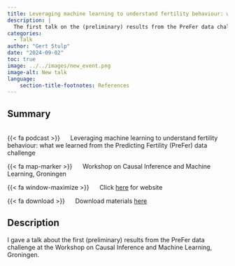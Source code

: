 ```yaml
---
title: Leveraging machine learning to understand fertility behaviour: what we learned from the Predicting Fertility (PreFer) data challenge
description: |
  The first talk on the (preliminary) results from the PreFer data challenge! 
categories:
  - Talk
author: "Gert Stulp"
date: "2024-09-02"
toc: true
image: ../../images/new_event.png
image-alt: New talk
language: 
    section-title-footnotes: References
---
```



## Summary 
<br>
{{< fa podcast >}} &nbsp;&nbsp;&nbsp;&nbsp; Leveraging machine learning to understand fertility behaviour: what we learned from the Predicting Fertility (PreFer) data challenge

{{< fa map-marker >}} &nbsp;&nbsp;&nbsp;&nbsp; Workshop on Causal Inference and Machine Learning, Groningen

{{< fa window-maximize >}} &nbsp;&nbsp;&nbsp;&nbsp; Click [here](https://www.groningenmetricsmeet.com/) for website

{{< fa download >}} &nbsp;&nbsp;&nbsp;&nbsp; Download materials [here](/pdf/2024_06_04_TOULOUSE)


## Description

I gave a talk about the first (preliminary) results from the PreFer data challenge at the Workshop on Causal Inference and Machine Learning, Groningen. 
